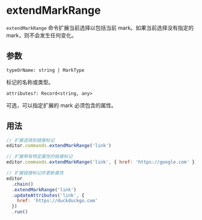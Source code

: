 # extendMarkRange
`extendMarkRange` 命令扩展当前选择以包括当前 mark。如果当前选择没有指定的 mark，则不会发生任何变化。

## 参数
`typeOrName: string | MarkType`

标记的名称或类型。

`attributes?: Record<string, any>`

可选，可以指定扩展的 mark 必须包含的属性。

## 用法
```js
// 扩展选择到链接标记
editor.commands.extendMarkRange('link')

// 扩展带有特定属性的链接标记
editor.commands.extendMarkRange('link', { href: 'https://google.com' })

// 扩展链接标记并更新属性
editor
  .chain()
  .extendMarkRange('link')
  .updateAttributes('link', {
    href: 'https://duckduckgo.com'
  })
  .run()
```